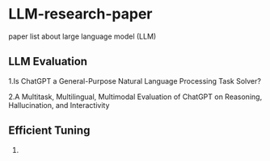 # LLM-research-paper
paper list about large language model (LLM)

## LLM Evaluation

1.Is ChatGPT a General-Purpose Natural Language Processing Task Solver? 
  
2.A Multitask, Multilingual, Multimodal Evaluation of ChatGPT on Reasoning, Hallucination, and Interactivity

## Efficient Tuning

1.
